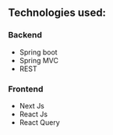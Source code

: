 ## Technologies used:

### Backend
- Spring boot
- Spring MVC
- REST

### Frontend
- Next Js
- React Js
- React Query
